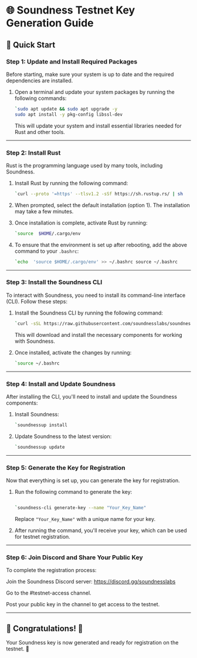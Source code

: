 # 🌐 Soundness Testnet Key Generation Guide

## 🚀 Quick Start

### Step 1: Update and Install Required Packages

Before starting, make sure your system is up to date and the required dependencies are installed.

1.  Open a terminal and update your system packages by running the following commands:
    
    ```bash
    `sudo apt update && sudo apt upgrade -y
    sudo apt install -y pkg-config libssl-dev
    ```
    This will update your system and install essential libraries needed for Rust and other tools.
    

----------

### Step 2: Install Rust

Rust is the programming language used by many tools, including Soundness.

1.  Install Rust by running the following command:
    
    ```bash
    `curl --proto '=https' --tlsv1.2 -sSf https://sh.rustup.rs/ | sh
    ```
2.  When prompted, select the default installation (option 1). The installation may take a few minutes.
    
3.  Once installation is complete, activate Rust by running:
    
    ```bash
    `source  $HOME/.cargo/env
    ```
4.  To ensure that the environment is set up after rebooting, add the above command to your `.bashrc`:
    
    ```bash    
    `echo  'source $HOME/.cargo/env' >> ~/.bashrc source ~/.bashrc
    ```
----------

### Step 3: Install the Soundness CLI

To interact with Soundness, you need to install its command-line interface (CLI). Follow these steps:

1.  Install the Soundness CLI by running the following command:
    
    ```bash
    `curl -sSL https://raw.githubusercontent.com/soundnesslabs/soundness-layer/main/soundnessup/install | bash 
    ```
    This will download and install the necessary components for working with Soundness.
    
2.  Once installed, activate the changes by running:
    
    ```bash
    `source ~/.bashrc 
    ```
----------

### Step 4: Install and Update Soundness

After installing the CLI, you'll need to install and update the Soundness components:

1.  Install Soundness:
    
    ```bash
    `soundnessup install
    ```
2.  Update Soundness to the latest version:
    
    ```bash
    `soundnessup update
    ```

----------

### Step 5: Generate the Key for Registration

Now that everything is set up, you can generate the key for registration.

1.  Run the following command to generate the key:
    
    ```bash
    
    `soundness-cli generate-key --name "Your_Key_Name"
    ```
    Replace `"Your_Key_Name"` with a unique name for your key.
    
2.  After running the command, you'll receive your key, which can be used for testnet registration.
    

----------

### Step 6: Join Discord and Share Your Public Key

To complete the registration process:

Join the Soundness Discord server: https://discord.gg/soundnesslabs

Go to the #testnet-access channel.

Post your public key in the channel to get access to the testnet.

----------

## 🌟 Congratulations! 🎉

Your Soundness key is now generated and ready for registration on the testnet. 🚀

